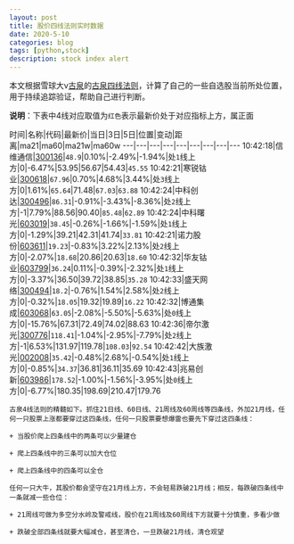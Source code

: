 ```yaml
---
layout: post
title: 股价四线法则实时数据
date: 2020-5-10
categories: blog
tags: [python,stock]
description: stock index alert
---
```



本文根据雪球大v[古泉](https://xueqiu.com/u/7148646888)的[古泉四线法则](https://xueqiu.com/7148646888/130498192)，计算了自己的一些自选股当前所处位置，用于持续追踪验证，帮助自己进行判断。

**说明**：下表中4线对应取值为`红色`表示最新价处于对应指标上方，属正面

时间|名称|代码|最新价|当日|3日|5日|位置|变动|距离|ma21|ma60|ma21w|ma60w
---|---|---|---|---|---|---|---|---
10:42:18|信维通信|[300136](https://xueqiu.com/S/SZ300136)|`48.9`|0.10%|-2.49%|-1.94%|处`1`线上方|0|-6.47%|53.95|56.67|54.43|`45.55`
10:42:21|寒锐钴业|[300618](https://xueqiu.com/S/SZ300618)|`67.96`|0.70%|4.68%|3.44%|处`3`线上方|0|1.61%|`65.64`|71.48|`67.03`|`63.88`
10:42:24|中科创达|[300496](https://xueqiu.com/S/SZ300496)|`86.31`|-0.91%|-3.43%|-8.36%|处`2`线上方|-1|7.79%|88.56|90.40|`85.48`|`62.89`
10:42:24|中科曙光|[603019](https://xueqiu.com/S/SH603019)|`38.45`|-0.26%|-1.66%|-1.59%|处`1`线上方|0|-1.29%|39.21|42.31|41.74|`33.81`
10:42:21|诺力股份|[603611](https://xueqiu.com/S/SH603611)|`19.23`|-0.83%|3.22%|2.13%|处`2`线上方|0|-2.07%|`18.68`|20.86|20.63|`18.60`
10:42:32|华友钴业|[603799](https://xueqiu.com/S/SH603799)|`36.24`|0.11%|-0.39%|-2.32%|处`1`线上方|0|-3.37%|36.50|39.72|38.85|`35.28`
10:42:33|盛天网络|[300494](https://xueqiu.com/S/SZ300494)|`18.2`|-0.76%|1.54%|2.58%|处`2`线上方|0|-0.32%|`18.05`|19.32|19.89|`16.22`
10:42:32|博通集成|[603068](https://xueqiu.com/S/SH603068)|`63.05`|-2.08%|-5.50%|-5.63%|处`0`线上方|0|-15.76%|67.31|72.49|74.02|88.63
10:42:36|帝尔激光|[300776](https://xueqiu.com/S/SZ300776)|`118.41`|-1.04%|-2.95%|-7.79%|处`2`线上方|-1|6.53%|131.97|119.78|`108.03`|`92.54`
10:42:42|大族激光|[002008](https://xueqiu.com/S/SZ002008)|`35.42`|-0.48%|2.68%|-0.54%|处`1`线上方|0|-0.85%|`34.37`|36.81|36.11|35.69
10:42:43|兆易创新|[603986](https://xueqiu.com/S/SH603986)|`178.52`|-1.00%|-1.56%|-3.95%|处`0`线上方|0|-6.77%|180.35|198.69|210.47|179.76

```
古泉4线法则的精髓如下。抓住21日线、60日线、21周线及60周线等四条线，外加21月线，任何一只股票上涨都要穿过这四条线，任何一只股票要想爆雷也要先下穿过这四条线：

+ 当股价爬上四条线中的两条可以少量建仓

+ 爬上四条线中的三条可以加大仓位

+ 爬上四条线中的四条可以全仓

任何一只大牛，其股价都会坚守在21月线上方，不会轻易跌破21月线；相反，每跌破四条线中一条就减一些仓位：

+ 21周线可做为多空分水岭及警戒线，股价在21周线及60周线下方就要十分慎重，多看少做

+ 跌破全部四条线就要大幅减仓，甚至清仓，一旦跌破21月线，清仓观望
```
